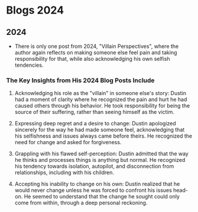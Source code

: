 # Blogs 2024

## 2024

- There is only one post from 2024, "Villain Perspectives", where the author again reflects on making someone else feel pain and taking responsibility for that, while also acknowledging his own selfish tendencies.

### The Key Insights from His 2024 Blog Posts Include

1. Acknowledging his role as the "villain" in someone else's story: Dustin had a moment of clarity where he recognized the pain and hurt he had caused others through his behavior. He took responsibility for being the source of their suffering, rather than seeing himself as the victim.

2. Expressing deep regret and a desire to change: Dustin apologized sincerely for the way he had made someone feel, acknowledging that his selfishness and issues always came before theirs. He recognized the need for change and asked for forgiveness.

3. Grappling with his flawed self-perception: Dustin admitted that the way he thinks and processes things is anything but normal. He recognized his tendency towards isolation, autopilot, and disconnection from relationships, including with his children.

4. Accepting his inability to change on his own: Dustin realized that he would never change unless he was forced to confront his issues head-on. He seemed to understand that the change he sought could only come from within, through a deep personal reckoning.
